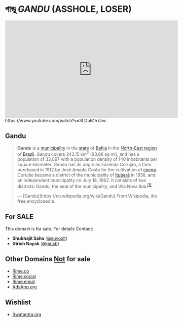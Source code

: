 # গান্ডু *GANDU* (ASSHOLE, LOSER)

<iframe width="560" height="315" src="https://www.youtube.com/embed/3LDuB1h7Jvc" frameborder="0" allowfullscreen></iframe>
https://www.youtube.com/watch?v=3LDuB1h7Jvc

## Gandu
> <p><b>Gandu</b> is a <a href="/wiki/Municipalities_of_Brazil" title="Municipalities of Brazil">municipality</a> in the <a href="/wiki/States_of_Brazil" title="States of Brazil">state</a> of <a href="/wiki/Bahia" title="Bahia">Bahia</a> in the <a href="/wiki/Nordeste" title="Nordeste" class="mw-redirect">North-East region</a> of <a href="/wiki/Brazil" title="Brazil">Brazil</a>. Gandu covers 243.15&nbsp;km<sup>2</sup> (93.88&nbsp;sq&nbsp;mi), and has a population of 33,097 with a population density of 140 inhabitants per square kilometer. Gandu has its origin as Fazenda Corujão, a farm purchased in 1912 by José Amado Costa for the cultivation of <a href="/wiki/Cocoa_bean" title="Cocoa bean">cocoa</a>. Corujão became a district of the municipality of <a href="/wiki/Ituber%C3%A1" title="Ituberá">Ituberá</a> in 1958, and an independent municipality on July 18, 1962. It consists of two districts: Gandu, the seat of the municipality, and Vila Nova Ibiá.<sup id="cite_ref-i_1-0" class="reference"><a href="#cite_note-i-1">[1]</a></sup></p>
> &mdash; [Gandu](https://en.wikipedia.org/wiki/Gandu) From Wikipedia, the free encyclopedia



## For SALE
This domain is for sale. For details Contact:
- **Shubhajit Saha** ([@suvozit](http://suvozit.com))
- **Girish Nayak** ([@girish](http://illusionist.me))

## Other Domains <u>Not</u> for sale
- [Rime.co](http://rime.co)
- [Rime.social](http://rime.social)
- [Rime.emial](http://rime.email)
- [AdsApp.org](http://adsapp.org)

## Wishlist
- [Swatantra.org](http://swatantra.org)
